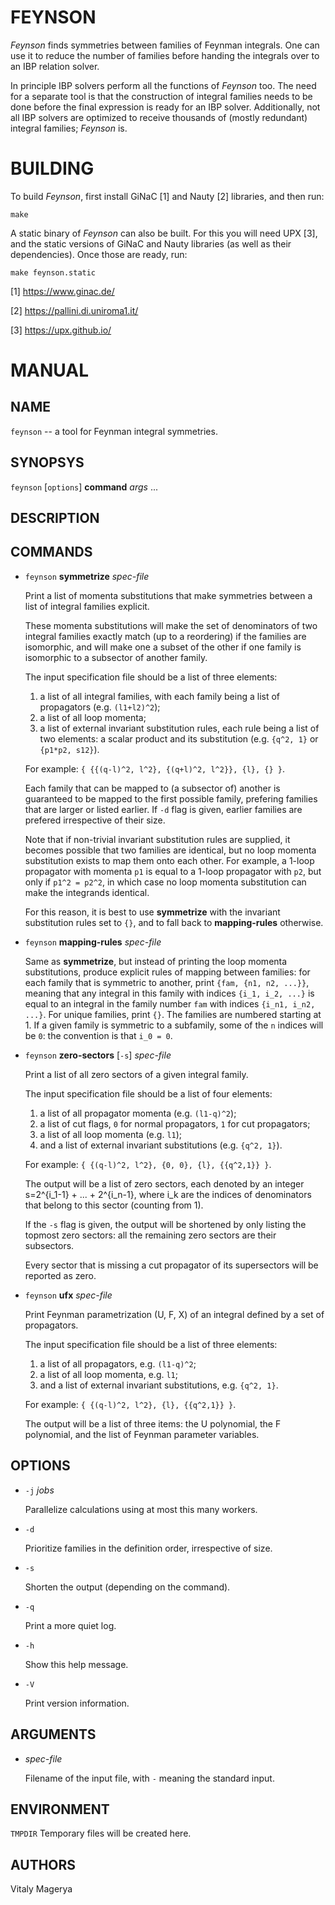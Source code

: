 # FEYNSON

*Feynson* finds symmetries between families of Feynman integrals.
One can use it to reduce the number of families before handing
the integrals over to an IBP relation solver.

In principle IBP solvers perform all the functions of *Feynson*
too. The need for a separate tool is that the construction of
integral families needs to be done before the final expression
is ready for an IBP solver. Additionally, not all IBP solvers
are optimized to receive thousands of (mostly redundant) integral
families; *Feynson* is.

# BUILDING

To build *Feynson*, first install GiNaC [1] and Nauty [2]
libraries, and then run:

    make

A static binary of *Feynson* can also be built. For this you will
need UPX [3], and the static versions of GiNaC and Nauty libraries
(as well as their dependencies). Once those are ready, run:

    make feynson.static

[1] https://www.ginac.de/

[2] https://pallini.di.uniroma1.it/

[3] https://upx.github.io/

# MANUAL

## NAME

`feynson` -- a tool for Feynman integral symmetries.

## SYNOPSYS

`feynson` [`options`] **command** *args* ...

## DESCRIPTION

## COMMANDS

* `feynson` **symmetrize** *spec-file*

  Print a list of momenta substitutions that make symmetries
  between a list of integral families explicit.

  These momenta substitutions will make the set of
  denominators of two integral families exactly match (up
  to a reordering) if the families are isomorphic, and
  will make one a subset of the other if one family is
  isomorphic to a subsector of another family.

  The input specification file should be a list of three
  elements:
  1) a list of all integral families, with each family
     being a list of propagators (e.g. `(l1+l2)^2`);
  2) a list of all loop momenta;
  3) a list of external invariant substitution rules, each
     rule being a list of two elements: a scalar product
     and its substitution (e.g. `{q^2, 1}` or `{p1*p2, s12}`).

  For example: `{ {{(q-l)^2, l^2}, {(q+l)^2, l^2}}, {l}, {} }`.

  Each family that can be mapped to (a subsector of) another
  is guaranteed to be mapped to the first possible family,
  prefering families that are larger or listed earlier.
  If `-d` flag is given, earlier families are prefered
  irrespective of their size.

  Note that if non-trivial invariant substitution rules
  are supplied, it becomes possible that two families are
  identical, but no loop momenta substitution exists to map
  them onto each other. For example, a 1-loop propagator
  with momenta `p1` is equal to a 1-loop propagator with
  `p2`, but only if `p1^2 = p2^2`, in which case no loop
  momenta substitution can make the integrands identical.

  For this reason, it is best to use **symmetrize** with the
  invariant substitution rules set to `{}`, and to fall back
  to **mapping-rules** otherwise.

* `feynson` **mapping-rules** *spec-file*

  Same as **symmetrize**, but instead of printing the loop
  momenta substitutions, produce explicit rules of mapping
  between families: for each family that is symmetric to
  another, print `{fam, {n1, n2, ...}}`, meaning that any
  integral in this family with indices `{i_1, i_2, ...}`
  is equal to an integral in the family number `fam` with
  indices `{i_n1, i_n2, ...}`. For unique families, print `{}`.
  The families are numbered starting at 1. If a given family
  is symmetric to a subfamily, some of the `n` indices will
  be `0`: the convention is that `i_0 = 0`.

* `feynson` **zero-sectors** [`-s`] *spec-file*

  Print a list of all zero sectors of a given integral
  family.

  The input specification file should be a list of four
  elements:
  1) a list of all propagator momenta (e.g. `(l1-q)^2`);
  2) a list of cut flags, `0` for normal propagators, `1`
     for cut propagators;
  3) a list of all loop momenta (e.g. `l1`);
  4) and a list of external invariant substitutions (e.g.
     `{q^2, 1}`).

  For example: `{ {(q-l)^2, l^2}, {0, 0}, {l}, {{q^2,1}} }`.

  The output will be a list of zero sectors, each denoted
  by an integer s=2^{i_1-1} + ... + 2^{i_n-1}, where i_k
  are the indices of denominators that belong to this
  sector (counting from 1).

  If the `-s` flag is given, the output will be shortened
  by only listing the topmost zero sectors: all the remaining
  zero sectors are their subsectors.

  Every sector that is missing a cut propagator of its
  supersectors will be reported as zero.

* `feynson` **ufx** *spec-file*

  Print Feynman parametrization (U, F, X) of an integral
  defined by a set of propagators.

  The input specification file should be a list of three
  elements:
  1) a list of all propagators, e.g. `(l1-q)^2`;
  2) a list of all loop momenta, e.g. `l1`;
  3) and a list of external invariant substitutions, e.g.
     `{q^2, 1}`.

  For example: `{ {(q-l)^2, l^2}, {l}, {{q^2,1}} }`.

  The output will be a list of three items: the U polynomial,
  the F polynomial, and the list of Feynman parameter
  variables.

## OPTIONS

* `-j` *jobs*

  Parallelize calculations using at most this many workers.

* `-d`

  Prioritize families in the definition order, irrespective of size.

* `-s`

  Shorten the output (depending on the command).

* `-q`

  Print a more quiet log.

* `-h`

  Show this help message.

* `-V`

  Print version information.

## ARGUMENTS

* *spec-file*

  Filename of the input file, with `-` meaning the standard input.

## ENVIRONMENT

`TMPDIR`     Temporary files will be created here.

## AUTHORS

Vitaly Magerya
